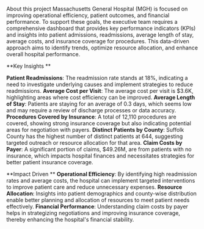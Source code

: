 
About this project Massachusetts General Hospital (MGH) is focused on improving operational efficiency, patient outcomes, and financial performance. To support these goals, the executive team requires a comprehensive dashboard that provides key performance indicators (KPIs) and insights into patient admissions, readmissions, average length of stay, average costs, and insurance coverage for procedures. This data-driven approach aims to identify trends, optimize resource allocation, and enhance overall hospital performance.

**Key Insights
**

**Patient Readmissions**: The readmission rate stands at 18%, indicating a need to investigate underlying causes and implement strategies to reduce readmissions. 
**Average Cost per Visit**: The average cost per visit is $3.6K, highlighting areas where cost efficiency can be improved.
**Average Length of Stay**: Patients are staying for an average of 0.3 days, which seems low and may require a review of discharge processes or data accuracy.
**Procedures Covered by Insurance**: A total of 12,110 procedures are covered, showing strong insurance coverage but also indicating potential areas for negotiation with payers.
**Distinct Patients by County**: Suffolk County has the highest number of distinct patients at 644, suggesting targeted outreach or resource allocation for that area. 
**Claim Costs by Payer**: A significant portion of claims, $49.26M, are from patients with no insurance, which impacts hospital finances and necessitates strategies for better patient insurance coverage.

**Impact Driven
**
**Operational Efficiency**: By identifying high readmission rates and average costs, the hospital can implement targeted interventions to improve patient care and reduce unnecessary expenses. 
**Resource Allocation**: Insights into patient demographics and county-wise distribution enable better planning and allocation of resources to meet patient needs effectively. 
**Financial Performance**: Understanding claim costs by payer helps in strategizing negotiations and improving insurance coverage, thereby enhancing the hospital's financial stability.
